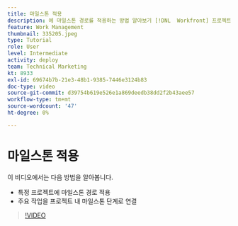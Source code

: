 ```yaml
---
title: 마일스톤 적용
description: 에 마일스톤 경로를 적용하는 방법 알아보기 [!DNL  Workfront] 프로젝트 및 프로젝트 내 마일스톤 단계로 주요 작업 연결
feature: Work Management
thumbnail: 335205.jpeg
type: Tutorial
role: User
level: Intermediate
activity: deploy
team: Technical Marketing
kt: 8933
exl-id: 69674b7b-21e3-48b1-9385-7446e3124b83
doc-type: video
source-git-commit: d39754b619e526e1a869deedb38dd2f2b43aee57
workflow-type: tm+mt
source-wordcount: '47'
ht-degree: 0%

---
```


# 마일스톤 적용

이 비디오에서는 다음 방법을 알아봅니다.

* 특정 프로젝트에 마일스톤 경로 적용
* 주요 작업을 프로젝트 내 마일스톤 단계로 연결

>[!VIDEO](https://video.tv.adobe.com/v/335205/?quality=12)
